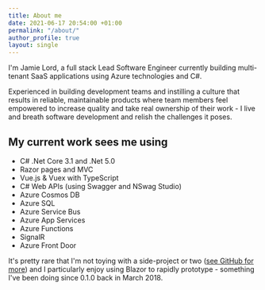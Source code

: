 ```yaml
---
title: About me
date: 2021-06-17 20:54:00 +01:00
permalink: "/about/"
author_profile: true
layout: single
---
```


I'm Jamie Lord, a full stack Lead Software Engineer currently building multi-tenant SaaS applications using Azure technologies and C#.

Experienced in building development teams and instilling a culture that results in reliable, maintainable products where team members feel empowered to increase quality and take real ownership of their work - I live and breath software development and relish the challenges it poses.

## My current work sees me using

- C# .Net Core 3.1 and .Net 5.0
- Razor pages and MVC
- Vue.js & Vuex with TypeScript
- C# Web APIs (using Swagger and NSwag Studio)
- Azure Cosmos DB
- Azure SQL
- Azure Service Bus
- Azure App Services
- Azure Functions
- SignalR
- Azure Front Door

It's pretty rare that I'm not toying with a side-project or two ([see GitHub for more](https://github.com/jamie-lord)) and I particularly enjoy using Blazor to rapidly prototype - something I've been doing since 0.1.0 back in March 2018.